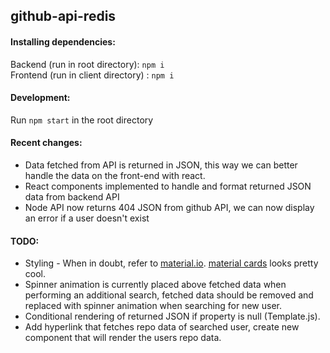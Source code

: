 ## github-api-redis
#### Installing dependencies:  
Backend (run in root directory): `npm i`  
Frontend (run in client directory) : `npm i`

#### Development:  
Run `npm start` in the root directory

#### Recent changes:
- Data fetched from API is returned in JSON, this way we can better handle the data on the front-end with react.
- React components implemented to handle and format returned JSON data from backend API
- Node API now returns 404 JSON from github API, we can now display an error if a user doesn't exist

#### TODO:
- Styling - When in doubt, refer to [material.io](https://material.io). [material cards](https://www.material.io/components/cards) looks pretty cool.
- Spinner animation is currently placed above fetched data when performing an additional search,
fetched data should be removed and replaced with spinner animation when searching for new user.
- Conditional rendering of returned JSON if property is null (Template.js).
- Add hyperlink that fetches repo data of searched user, create new component that will render the users repo data.
